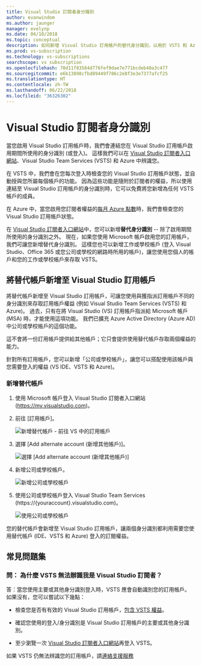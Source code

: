 ```yaml
---
title: Visual Studio 訂閱者身分識別
author: evanwindom
ms.author: jaunger
manager: evelynp
ms.date: 04/10/2018
ms.topic: conceptual
description: 如何新增 Visual Studio 訂用帳戶的替代身分識別，以用於 VSTS 和 Azure
ms.prod: vs-subscription
ms.technology: vs-subscriptions
searchscope: vs subscription
ms.openlocfilehash: 70d11f83584d776fef9dae7e771bcdeb40a3c477
ms.sourcegitcommit: e6b13898cfbd89449f786c2e8f3e3e7377afcf25
ms.translationtype: HT
ms.contentlocale: zh-TW
ms.lasthandoff: 06/22/2018
ms.locfileid: "36326302"
---
```

# <a name="identities-for-visual-studio-subscribers"></a>Visual Studio 訂閱者身分識別

當您啟用 Visual Studio 訂用帳戶時，我們會連結您在 Visual Studio 訂用帳戶啟用期間所使用的身分識別 (或登入)。 這樣我們可以在 [Visual Studio 訂閱者入口網站](https://my.visualstudio.com?wt.mc_id=o~msft~docs)、Visual Studio Team Services (VSTS) 和 Azure 中辨識您。

在 VSTS 中，我們會在您每次登入時檢查您的 Visual Studio 訂用帳戶狀態，並自動授與您所屬每個帳戶的功能。
因為這些功能是隨附於訂閱者的權益，所以使用連結至 Visual Studio 訂用帳戶的身分識別時，它可以免費將您新增為任何 VSTS 帳戶的成員。

在 Azure 中，當您啟用您訂閱者權益的[每月 Azure 點數](https://azure.microsoft.com/pricing/member-offers/credit-for-visual-studio-subscribers/)時，我們會檢查您的 Visual Studio 訂用帳戶狀態。

在 [Visual Studio 訂閱者入口網站](https://my.visualstudio.com?wt.mc_id=o~msft~docs)中，您可以新增**替代身分識別** -- 除了啟用期間所使用的身分識別之外。 現在，如果您使用 Microsoft 帳戶啟用您的訂用帳戶，我們可讓您新增替代身分識別。 這樣您也可以新增工作或學校帳戶 (登入 Visual Studio、Office 365 或您公司或學校的網路時所用的帳戶)，讓您使用您個人的帳戶和您的工作或學校帳戶來存取 VSTS。

## <a name="add-an-alternate-account-to-your-visual-studio-subscription"></a>將替代帳戶新增至 Visual Studio 訂用帳戶

將替代帳戶新增至 Visual Studio 訂用帳戶，可讓您使用與獲指派訂用帳戶不同的身分識別來存取訂用帳戶權益 (例如 Visual Studio Team Services (VSTS) 和 Azure)。 過去，只有在將 Visual Studio (VS) 訂用帳戶指派給 Microsoft 帳戶 (MSA) 時，才能使用這項功能。 我們已擴充 Azure Active Directory (Azure AD) 中公司或學校帳戶的這個功能。

這不會將一份訂用帳戶提供給其他帳戶；它只會提供使用替代帳戶存取兩個權益的能力。

針對所有訂用帳戶，您可以新增「公司或學校帳戶」，讓您可以搭配使用該帳戶與您需要登入的權益 (VS IDE、VSTS 和 Azure)。


### <a name="add-the-alternate-account"></a>新增替代帳戶


1. 使用 Microsoft 帳戶登入 Visual Studio 訂閱者入口網站 (https://my.visualstudio.com)。

2. 前往 [訂用帳戶]。


   ![新增替代帳戶 - 前往 VS 中的訂用帳戶](_img/vs-alternate-identity/my-vs-subscriptions.png)

3. 選擇 [Add alternate account (新增其他帳戶)]。

   ![選擇 [Add alternate account (新增其他帳戶)] ](_img/vs-alternate-identity/choose-add-alternate-account.png)

4. 新增公司或學校帳戶。

   ![新增公司或學校帳戶](_img/vs-alternate-identity/enter-alternate-account-my-visual-studio-com-portal.png)

5. 使用公司或學校帳戶登入 Visual Studio Team Services (https://{youraccount}.visualstudio.com)。

   ![使用公司或學校帳戶](_img/vs-alternate-identity/sign-in-with-alternate-account.png)

您的替代帳戶會新增至 Visual Studio 訂用帳戶，讓兩個身分識別都利用需要您使用替代帳戶 (IDE、VSTS 和 Azure) 登入的訂閱權益。

## <a name="faq"></a>常見問題集

### <a name="q--why-doesnt-vsts-recognize-me-as-a-visual-studio-subscriber"></a>問： 為什麼 VSTS 無法辦識我是 Visual Studio 訂閱者？

答：當您使用主要或其他身分識別登入時，VSTS 應會自動識別您的訂用帳戶。 如果沒有，您可以嘗試以下幾點：

* 檢查您是否有有效的 Visual Studio 訂用帳戶，[包含 VSTS 權益](vs-vsts.md)。

* 確認您使用的登入/身分識別是 Visual Studio 訂用帳戶的主要或其他身分識別。

* 至少瀏覽一次 [Visual Studio 訂閱者入口網站](https://my.visualstudio.com?wt.mc_id=o~msft~docs)再登入 VSTS。

如果 VSTS 仍無法辨識您的訂用帳戶，請[連絡支援服務](https://visualstudio.microsoft.com/team-services/support/)

